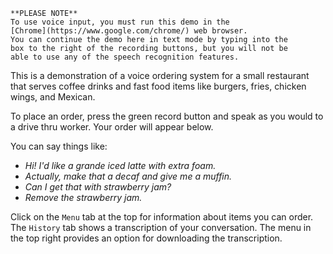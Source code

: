 ~~~warning
**PLEASE NOTE**
To use voice input, you must run this demo in the
[Chrome](https://www.google.com/chrome/) web browser.
You can continue the demo here in text mode by typing into the
box to the right of the recording buttons, but you will not be
able to use any of the speech recognition features.
~~~

This is a demonstration of a
voice ordering system for a small restaurant that serves
coffee drinks and fast food items like burgers, fries, chicken wings, and Mexican.

To place an order, press the green record button and speak as you would to a drive thru worker. Your order will appear below.

You can say things like:
* _Hi! I'd like a grande iced latte with extra foam._
* _Actually, make that a decaf and give me a muffin._
* _Can I get that with strawberry jam?_
* _Remove the strawberry jam._

Click on the `Menu` tab at the top for information about items you can order.
The `History` tab shows a transcription of your conversation. The menu in the top right provides an option for downloading the transcription. 
